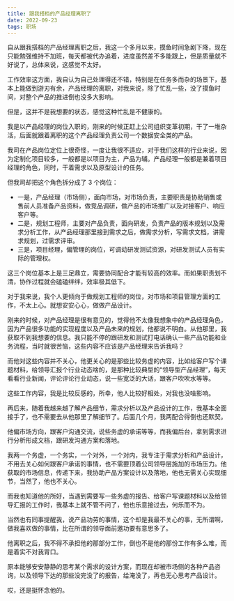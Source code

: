 ```yaml
---
title: 跟我搭档的产品经理离职了
date: 2022-09-23
tags: 职场
---
```


自从跟我搭档的产品经理离职之后，我这一个多月以来，摸鱼时间急剧下降，现在只能勉强维持不加班，每天都被代办追着，进度虽然差不多能跟上，但是质量就不好说了，总体来说，这感觉不太好。

<!-- more -->

工作效率这方面，我自认为自己处理得还不错，特别是在任务多而杂的场景下，基本上能做到游刃有余，产品经理的离职，对我来说，除了忙乱一些，没了摸鱼时间，对整个产品的推进倒也没多大影响。

但是，这并不是我想要的状态，感觉这种忙乱是不健康的。

我是以产品经理的岗位入职的，刚来的时候正赶上公司组织变革初期，干了一堆杂活，后面就跟着离职的这个产品经理负责公司一个数据安全类的产品。

我司在产品岗位定位上很奇怪，一度让我很不适应，对于我们这样的行业来说，因为定制化项目较多，一般都是以项目为主，产品为辅。产品经理一般都是兼着项目经理的角色，同时，干着需求以及原型设计的任务。

但我司却把这个角色拆分成了 3 个岗位：
- 一是，产品经理（市场侧），面向市场，对市场负责，主要职责是协助销售或售前人员准备产品资料，做竞品调研，做产品的市场推广以及对接客户、响应客户等。
- 二是，规划工程师，主要对产品负责，面向研发，负责产品的版本规划以及需求分析工作，从产品经理那里接到需求之后，做需求分析，写需求文档，讲需求规划，过需求评审。
- 三是，项目经理，偏管理的岗位，可调动研发测试资源，对研发测试人员有实际的管理权。

这三个岗位基本上是三足鼎立，需要协同配合才能有较高的效率。而如果职责划不清，协作过程就会磕磕绊绊，效率极其低下。

对于我来说，我个人更倾向于做规划工程师的岗位，对市场和项目管理方面的工作，不太上心。就想安安心心，做做产品设计。

刚来的时候，对产品经理是很有意见的，觉得他不太像我想象中的产品经理角色，因为产品很多功能的实现程度以及产品未来的规划，他都说不明白。从他那里，我获取不到我想要的信息。我只能不停的跟研发和测试打电话确认一些产品功能和业务流程，当时就很苦恼，这些内容不应该是产品经理来告诉我吗？

而他对这些内容并不关心，他更关心的是那些比较务虚的内容，比如给客户写个课题材料，给领导汇报个行业动态啥的，是那种比较典型的“领导型产品经理”，每天看看行业新闻，评论评论行业动态，说一些宽泛的大话，跟客户吹吹水等等。

这些工作内容，我是比较反感的，所幸，他人比较好相处，对我也没啥影响。

再后来，随着我越来越了解产品细节，需求分析以及产品设计的工作，我基本全面接手了，也不需要去从他那里了解细节了。后面几个月，我两配合得倒也还默契。

他偏市场方向，跟客户沟通交流，说些务虚的承诺等等，而我偏后台，拿到需求进行分析形成文档，跟研发沟通方案和落地。

我两一个务虚，一个务实，一个对外，一个对内，我专注于需求分析和产品设计，不用去关心如何跟客户承诺的事情，也不需要顶着公司领导层施加的市场压力。他获取的市场信息，传递下来，我协助产品方案设计以及落地，他也无需关心实现细节，当然了，他也不关心。

而我也知道他的所好，当遇到需要写一些务虚的报告、给客户写课题材料以及给领导汇报的工作时，我基本上就不管不问了，他也乐意接过去，何乐而不为。

当然也有同事提醒我，说产品功劳的事情，这个却是我最不关心的事，无所谓啊，做我喜欢做的事情，比在所谓的领导面前邀功要有意思多了。

他离职之后，我不得不承担他的那部分工作，倒也不是他的那份工作有多么难，而是着实不对我胃口。

原本能够安安静静的思考某个需求的设计方案，而现在却被市场侧的各种产品咨询，以及领导下达的那些没完没了的报告，给淹没了，再也无心思考产品设计。

哎，还是挺怀念他的。